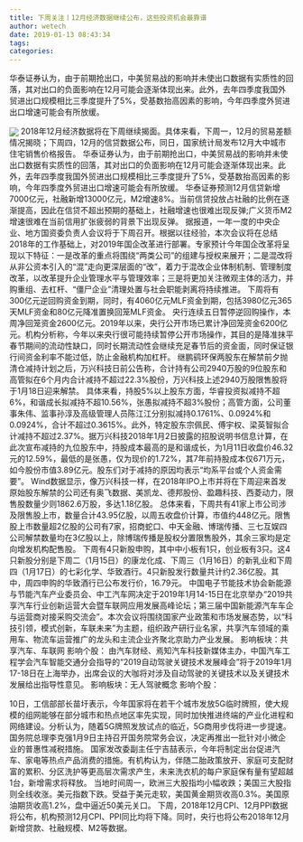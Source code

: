 ```yaml
---
title: 下周关注丨12月经济数据继续公布，这些投资机会最靠谱
author: wetech
date: 2019-01-13 08:43:34
tags: 
categories: 
---
```

华泰证券认为，由于前期抢出口，中美贸易战的影响并未使出口数据有实质性的回落，其对出口的负面影响在12月可能会逐渐体现出来。此外，去年四季度我国外贸进出口规模相比三季度提升了5%，受基数抬高因素的影响，今年四季度外贸进出口增速可能会有所放缓。
<!-- more -->
<img align="center" border="0" src="https://imgcdn.yicai.com/uppics/images/2019/01/4f00510628d089dcaf01462d952638c7.jpg" />
2018年12月经济数据将在下周继续揭面。具体来看，下周一，12月的贸易差额情况揭晓；下周四，12月的信贷数据公布，同日，国家统计局发布12月大中城市住宅销售价格报告。
华泰证券认为，由于前期抢出口，中美贸易战的影响并未使出口数据有实质性的回落，其对出口的负面影响在12月可能会逐渐体现出来。此外，去年四季度我国外贸进出口规模相比三季度提升了5%，受基数抬高因素的影响，今年四季度外贸进出口增速可能会有所放缓。
华泰证券预测12月信贷新增7000亿元，社融新增13000亿元，M2增速8%。当前信贷投放占社融的比例在逐渐提高，因此在信贷不超出预期的基础上，社融增速也很难出现反弹;广义货币M2增速很难在当前信用扩张疲弱的背景下出现反弹。
据报道，一年一度的中央企业、地方国资委负责人会议将于下周召开。根据以往经验，本次会议将在总结2018年的工作基础上，对2019年国企改革进行部署。专家预计今年国企改革将呈现以下特征：一是改革的重点将围绕“两类公司”的组建与授权来展开；二是混改将从非公资本引入的“混”走向更深层面的“改”，着力于混改企业体制机制、管理制度改革，以改革提升企业管理水平与管理效率；三是将更加关注微观主体的活力，并购重组、去杠杆、“僵尸企业”清理处置与社会职能剥离将持续推进。
下周将有300亿元逆回购资金到期，同时，有4060亿元MLF资金到期，包括3980亿元365天MLF资金和80亿元降准置换回笼MLF资金。
央行连续五日暂停逆回购操作，本周净回笼资金2600亿元。2019年以来，央行公开市场已累计净回笼资金6200亿元。机构分析称，今年以来央行很可能持续暂停公开市场操作，其目的是降准抹平春节期间的流动性缺口，同时长期流动性会继续充足春节后的资金面，同时保证银行间资金利率不能过低，防止金融机构加杠杆。
继鹏鹞环保两股东在解禁前夕抛清仓减持计划之后，万兴科技日前公告称，合计持有公司2940万股的9位股东和高管拟在6个月内合计减持不超过22.3%股份，万兴科技上述2940万股限售股将于1月18日迎来解禁。
具体来看，持股5%以上股东方面，华睿投资拟减持不超6%，和谐成长拟减持不超10.56%，张愚拟减持不超3%股份；高管方面，公司董事朱伟、监事孙淳及高级管理人员陈江江分别拟减持0.1761%、0.0924%和0.0924%，合计不超过0.3615%。此外，特定股东宗佩民、傅宇权、梁英智拟合计减持不超过2.37%。据万兴科技2018年1月2日披露的招股说明书信息计算，在此次宣布减持的九位股东中，持股成本最高的是和谐成长，为1月11日收盘价46.32元的12.59%，最低的是张愚，仅为现价的1.72%，其7年前持股成本仅671万元，如今股份市值3.89亿元。股东们对于减持的原因均表示“均系平台或个人资金需要”。
Wind数据显示，像万兴科技一样，在2018年IPO上市并将在下周迎来首发原始股东解禁的公司还有奥飞数据、美凯龙、德邦股份、盈趣科技、西菱动力，限售股数量少则1862.6万股，多达1.18亿股。
总体来看，下周共有41家上市公司涉及限售股上市，数量合计43.95亿股，以周五收盘价计算，市值约448亿元。限售股上市数量超2亿股的公司有7家，招商蛇口、中天金融、博瑞传播、三七互娱四公司解禁数量均在3亿股以上，除博瑞传播是股权分置限售股外，其余三家均是定向增发机构配售股。
下周有4只新股申购，其中中小板有1只，创业板有3只。这4只新股分别是下周二（1月15日）的康龙化成、下周三（1月16日）的新乳业和下周四（1月17日）的七彩化学、华致酒行。4只新股发行数量共计约2.36亿股。其中，周四申购的华致酒行已公布发行价，16.79元。
中国电子节能技术协会新能源与节能汽车产业委员会、中工汽车网决定于2019年1月14-15日在北京举办“2019共享汽车行业创新运营大会暨车联网应用发展高峰论坛；第三届中国新能源汽车车企与运营商对接采购交流会”。本次会议将围绕国家产业政策和市场发展态势，以“科技引领，模式创新，车联未来”为主题，组织政产研行业名家，共享汽车领域的乘用车、物流车运营推广的龙头和主流企业齐聚北京助力产业发展。
影响板块：共享汽车、车联网
影响个股：
由汽车财经、焉知汽车科技新媒体主办，中国汽车工程学会汽车智能交通分会指导的“2019自动驾驶关键技术发展峰会”将于2019年1月17-18日在上海举办，出席会议的大咖将对涉及自动驾驶的关键技术以及关键技术发展给出指导性意见。
影响板块：无人驾驶概念
影响个股：
 
 
10日，工信部部长苗圩表示，今年国家将在若干个城市发放5G临时牌照，使大规模的组网能够在部分城市和热点地区率先实现，同时加快推进终端的产业化进程和网络建设。分析认为，随着5G牌照发放试点的临近，5G商用步伐将进一步提速。
国务院总理李克强1月9日主持召开国务院常务会议，决定再推出一批针对小微企业的普惠性减税措施。
国家发改委副主任宁吉喆表示，今年将制定出台促进汽车、家电等热点产品消费的措施。有机构认为，伴随二胎政策放开、家庭可支配财富的累积、分区洗护等更高层次需求产生，未来洗衣机的每户家庭保有量有望超越1台，新增需求将释放。
当地时间周一，欧洲三大股指均小幅收跌；美国三大股指则全线收涨。美元指数下跌。受益于美元走软，美国黄金期货收高0.3%。美国原油期货收高1.2%，盘中逼近50美元关口。
下周，2018年12月CPI、12月PPI数据将公布，机构预测12月CPI、PPI同比均将下降。同时，央行也将公布2018年12月新增贷款、社融规模、M2等数据。
